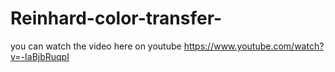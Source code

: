 # Reinhard-color-transfer-
you can watch the video here on youtube 
https://www.youtube.com/watch?v=-IaBjbRuqpI
